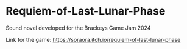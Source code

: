 # Requiem-of-Last-Lunar-Phase
Sound novel developed for the Brackeys Game Jam 2024

Link for the game: https://soraora.itch.io/requiem-of-last-lunar-phase
